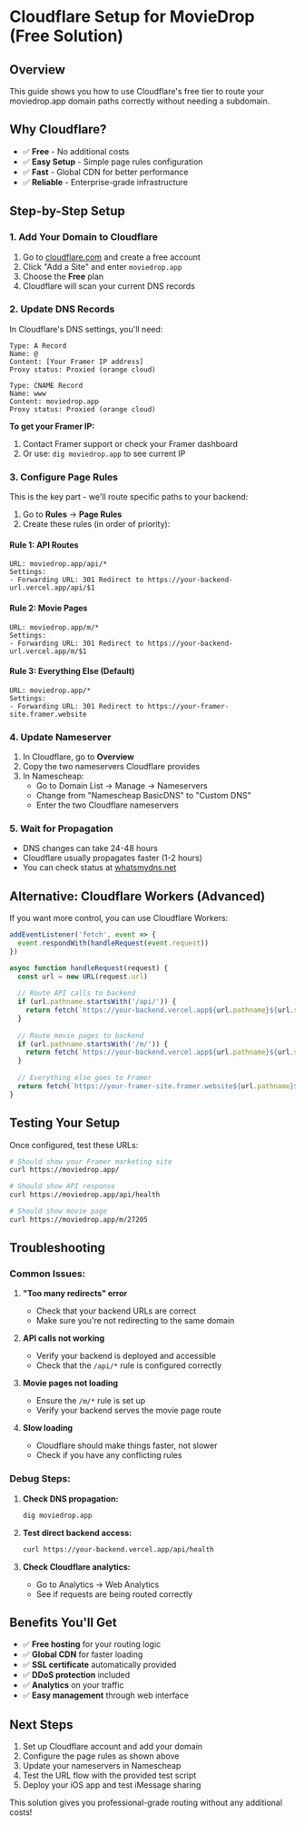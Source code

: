 # Cloudflare Setup for MovieDrop (Free Solution)

## Overview
This guide shows you how to use Cloudflare's free tier to route your moviedrop.app domain paths correctly without needing a subdomain.

## Why Cloudflare?
- ✅ **Free** - No additional costs
- ✅ **Easy Setup** - Simple page rules configuration
- ✅ **Fast** - Global CDN for better performance
- ✅ **Reliable** - Enterprise-grade infrastructure

## Step-by-Step Setup

### 1. Add Your Domain to Cloudflare

1. Go to [cloudflare.com](https://cloudflare.com) and create a free account
2. Click "Add a Site" and enter `moviedrop.app`
3. Choose the **Free** plan
4. Cloudflare will scan your current DNS records

### 2. Update DNS Records

In Cloudflare's DNS settings, you'll need:

```
Type: A Record
Name: @
Content: [Your Framer IP address]
Proxy status: Proxied (orange cloud)

Type: CNAME Record  
Name: www
Content: moviedrop.app
Proxy status: Proxied (orange cloud)
```

**To get your Framer IP:**
1. Contact Framer support or check your Framer dashboard
2. Or use: `dig moviedrop.app` to see current IP

### 3. Configure Page Rules

This is the key part - we'll route specific paths to your backend:

1. Go to **Rules** → **Page Rules**
2. Create these rules (in order of priority):

#### Rule 1: API Routes
```
URL: moviedrop.app/api/*
Settings:
- Forwarding URL: 301 Redirect to https://your-backend-url.vercel.app/api/$1
```

#### Rule 2: Movie Pages  
```
URL: moviedrop.app/m/*
Settings:
- Forwarding URL: 301 Redirect to https://your-backend-url.vercel.app/m/$1
```

#### Rule 3: Everything Else (Default)
```
URL: moviedrop.app/*
Settings:
- Forwarding URL: 301 Redirect to https://your-framer-site.framer.website
```

### 4. Update Nameserver

1. In Cloudflare, go to **Overview**
2. Copy the two nameservers Cloudflare provides
3. In Namescheap:
   - Go to Domain List → Manage → Nameservers
   - Change from "Namescheap BasicDNS" to "Custom DNS"
   - Enter the two Cloudflare nameservers

### 5. Wait for Propagation

- DNS changes can take 24-48 hours
- Cloudflare usually propagates faster (1-2 hours)
- You can check status at [whatsmydns.net](https://whatsmydns.net)

## Alternative: Cloudflare Workers (Advanced)

If you want more control, you can use Cloudflare Workers:

```javascript
addEventListener('fetch', event => {
  event.respondWith(handleRequest(event.request))
})

async function handleRequest(request) {
  const url = new URL(request.url)
  
  // Route API calls to backend
  if (url.pathname.startsWith('/api/')) {
    return fetch(`https://your-backend.vercel.app${url.pathname}${url.search}`, request)
  }
  
  // Route movie pages to backend
  if (url.pathname.startsWith('/m/')) {
    return fetch(`https://your-backend.vercel.app${url.pathname}${url.search}`, request)
  }
  
  // Everything else goes to Framer
  return fetch(`https://your-framer-site.framer.website${url.pathname}${url.search}`, request)
}
```

## Testing Your Setup

Once configured, test these URLs:

```bash
# Should show your Framer marketing site
curl https://moviedrop.app/

# Should show API response
curl https://moviedrop.app/api/health

# Should show movie page
curl https://moviedrop.app/m/27205
```

## Troubleshooting

### Common Issues:

1. **"Too many redirects" error**
   - Check that your backend URLs are correct
   - Make sure you're not redirecting to the same domain

2. **API calls not working**
   - Verify your backend is deployed and accessible
   - Check that the `/api/*` rule is configured correctly

3. **Movie pages not loading**
   - Ensure the `/m/*` rule is set up
   - Verify your backend serves the movie page route

4. **Slow loading**
   - Cloudflare should make things faster, not slower
   - Check if you have any conflicting rules

### Debug Steps:

1. **Check DNS propagation:**
   ```bash
   dig moviedrop.app
   ```

2. **Test direct backend access:**
   ```bash
   curl https://your-backend.vercel.app/api/health
   ```

3. **Check Cloudflare analytics:**
   - Go to Analytics → Web Analytics
   - See if requests are being routed correctly

## Benefits You'll Get

- ✅ **Free hosting** for your routing logic
- ✅ **Global CDN** for faster loading
- ✅ **SSL certificate** automatically provided
- ✅ **DDoS protection** included
- ✅ **Analytics** on your traffic
- ✅ **Easy management** through web interface

## Next Steps

1. Set up Cloudflare account and add your domain
2. Configure the page rules as shown above
3. Update your nameservers in Namescheap
4. Test the URL flow with the provided test script
5. Deploy your iOS app and test iMessage sharing

This solution gives you professional-grade routing without any additional costs!
